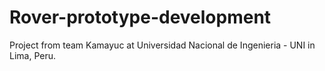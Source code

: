 # Rover-prototype-development
Project from team Kamayuc at Universidad Nacional de Ingenieria - UNI in Lima, Peru.
